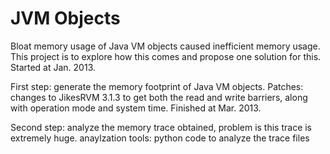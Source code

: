 JVM Objects
==========

Bloat memory usage of Java VM objects caused inefficient memory usage. This project is to explore how this comes and propose one solution for this.
Started at Jan. 2013.

First step: generate the memory footprint of Java VM objects.
    Patches: changes to JikesRVM 3.1.3 to get both the read and write barriers, along with operation mode and system time.
    Finished at Mar. 2013.

Second step: analyze the memory trace obtained, problem is this trace is extremely huge.
    anaylzation tools: python code to analyze the trace files


